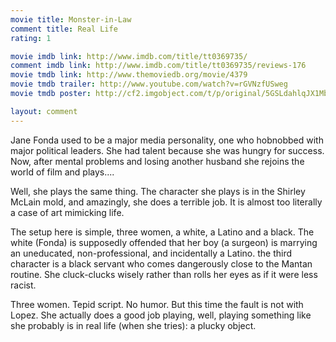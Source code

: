 ```yaml
---
movie title: Monster-in-Law
comment title: Real Life
rating: 1

movie imdb link: http://www.imdb.com/title/tt0369735/
comment imdb link: http://www.imdb.com/title/tt0369735/reviews-176
movie tmdb link: http://www.themoviedb.org/movie/4379
movie tmdb trailer: http://www.youtube.com/watch?v=rGVNzfUSweg
movie tmdb poster: http://cf2.imgobject.com/t/p/original/5GSLdahlqJX1Mb6l9vJI6tXQGaS.jpg

layout: comment
---
```


Jane Fonda used to be a major media personality, one who hobnobbed with major political leaders. She had talent because she was hungry for success. Now, after mental problems and losing another husband she rejoins the world of film and plays....

Well, she plays the same thing. The character she plays is in the Shirley McLain mold, and amazingly, she does a terrible job. It is almost too literally a case of art mimicking life.

The setup here is simple, three women, a white, a Latino and a black. The white (Fonda) is supposedly offended that her boy (a surgeon) is marrying an uneducated, non-professional, and incidentally a Latino. the third character is a black servant who comes dangerously close to the Mantan routine. She cluck-clucks wisely rather than rolls her eyes as if it were less racist.

Three women. Tepid script. No humor. But this time the fault is not with Lopez. She actually does a good job playing, well, playing something like she probably is in real life (when she tries): a plucky object.